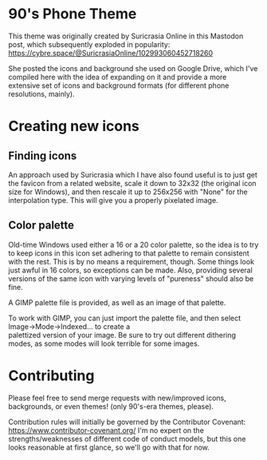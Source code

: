 90's Phone Theme
================

This theme was originally created by Suricrasia Online in this Mastodon post, which subsequently exploded in
popularity:
https://cybre.space/@SuricrasiaOnline/102993060452718260

She posted the icons and background she used on Google Drive, which I've compiled here with the idea of
expanding on it and provide a more extensive set of icons and background formats (for different phone
resolutions, mainly).


Creating new icons
==============

Finding icons
---

An approach used by Suricrasia which I have also found useful is to just get the favicon from a related
website, scale it down to 32x32 (the original icon size for Windows), and then rescale it up to 256x256 with
"None" for the interpolation type. This will give you a properly pixelated image. 

Color palette
---

Old-time Windows used either a 16 or a 20 color palette, so the idea is to try to keep icons in this icon set
adhering to that palette to remain consistent with the rest. This is by no means a requirement, though. Some
things look just awful in 16 colors, so exceptions can be made. Also, providing several versions of the same
icon with varying levels of "pureness" should also be fine.

A GIMP palette file is provided, as well as an image of that palette.

To work with GIMP, you can just import the palette file, and then select Image->Mode->Indexed... to create a  
palettized version of your image. Be sure to try out different dithering modes, as some modes will look
terrible for some images.

Contributing
============

Please feel free to send merge requests with new/improved icons, backgrounds, or even themes! (only 90's-era
themes, please).

Contribution rules will initially be governed by the Contributor Covenant: https://www.contributor-covenant.org/
I'm no expert on the strengths/weaknesses of different code of conduct models, but this one looks reasonable
at first glance, so we'll go with that for now.

